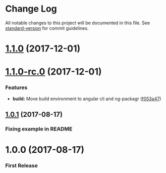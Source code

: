 # Change Log

All notable changes to this project will be documented in this file. See [standard-version](https://github.com/conventional-changelog/standard-version) for commit guidelines.

<a name="1.1.0"></a>
# [1.1.0](https://github.com/thisissoon/angular-image-loader/compare/v1.1.0-rc.0...v1.1.0) (2017-12-01)



<a name="1.1.0-rc.0"></a>
# [1.1.0-rc.0](https://github.com/thisissoon/angular-image-loader/compare/v1.0.1...v1.1.0-rc.0) (2017-12-01)


### Features

* **build:** Move build environment to angular cli and ng-packagr ([f053a47](https://github.com/thisissoon/angular-image-loader/commit/f053a47))



<a name="1.0.1"></a>
## [1.0.1](https://github.com/thisissoon/angular-image-loader/compare/v1.0.0...v1.0.1) (2017-08-17)

### Fixing example in README

<a name="1.0.0"></a>
# 1.0.0 (2017-08-17)

### First Release
